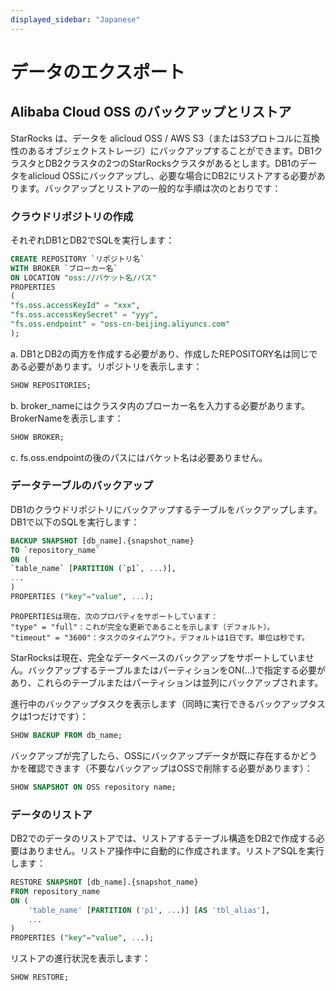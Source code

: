 ```yaml
---
displayed_sidebar: "Japanese"
---
```


# データのエクスポート

## Alibaba Cloud OSS のバックアップとリストア

StarRocks は、データを alicloud OSS / AWS S3（またはS3プロトコルに互換性のあるオブジェクトストレージ）にバックアップすることができます。DB1クラスタとDB2クラスタの2つのStarRocksクラスタがあるとします。DB1のデータをalicloud OSSにバックアップし、必要な場合にDB2にリストアする必要があります。バックアップとリストアの一般的な手順は次のとおりです：

### クラウドリポジトリの作成

それぞれDB1とDB2でSQLを実行します：

```sql
CREATE REPOSITORY `リポジトリ名`
WITH BROKER `ブローカー名`
ON LOCATION "oss://バケット名/パス"
PROPERTIES
(
"fs.oss.accessKeyId" = "xxx",
"fs.oss.accessKeySecret" = "yyy",
"fs.oss.endpoint" = "oss-cn-beijing.aliyuncs.com"
);
```

a. DB1とDB2の両方を作成する必要があり、作成したREPOSITORY名は同じである必要があります。リポジトリを表示します：

```sql
SHOW REPOSITORIES;
```

b. broker_nameにはクラスタ内のブローカー名を入力する必要があります。BrokerNameを表示します：

```sql
SHOW BROKER;
```

c. fs.oss.endpointの後のパスにはバケット名は必要ありません。

### データテーブルのバックアップ

DB1のクラウドリポジトリにバックアップするテーブルをバックアップします。DB1で以下のSQLを実行します：

```sql
BACKUP SNAPSHOT [db_name].{snapshot_name}
TO `repository_name`
ON (
`table_name` [PARTITION (`p1`, ...)],
...
)
PROPERTIES ("key"="value", ...);
```

```plain text
PROPERTIESは現在、次のプロパティをサポートしています：
"type" = "full"：これが完全な更新であることを示します（デフォルト）。
"timeout" = "3600"：タスクのタイムアウト。デフォルトは1日です。単位は秒です。
```

StarRocksは現在、完全なデータベースのバックアップをサポートしていません。バックアップするテーブルまたはパーティションをON(...)で指定する必要があり、これらのテーブルまたはパーティションは並列にバックアップされます。

進行中のバックアップタスクを表示します（同時に実行できるバックアップタスクは1つだけです）：

```sql
SHOW BACKUP FROM db_name;
```

バックアップが完了したら、OSSにバックアップデータが既に存在するかどうかを確認できます（不要なバックアップはOSSで削除する必要があります）：

```sql
SHOW SNAPSHOT ON OSS repository name; 
```

### データのリストア

DB2でのデータのリストアでは、リストアするテーブル構造をDB2で作成する必要はありません。リストア操作中に自動的に作成されます。リストアSQLを実行します：

```sql
RESTORE SNAPSHOT [db_name].{snapshot_name}
FROM repository_name
ON (
    'table_name' [PARTITION ('p1', ...)] [AS 'tbl_alias'],
    ...
)
PROPERTIES ("key"="value", ...);
```

リストアの進行状況を表示します：

```sql
SHOW RESTORE;
```
